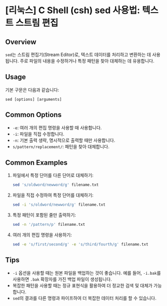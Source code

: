 # [리눅스] C Shell (csh) sed 사용법: 텍스트 스트림 편집

## Overview
`sed`는 스트림 편집기(Stream Editor)로, 텍스트 데이터를 처리하고 변환하는 데 사용됩니다. 주로 파일의 내용을 수정하거나 특정 패턴을 찾아 대체하는 데 유용합니다.

## Usage
기본 구문은 다음과 같습니다:
```
sed [options] [arguments]
```

## Common Options
- `-e`: 여러 개의 편집 명령을 사용할 때 사용합니다.
- `-i`: 파일을 직접 수정합니다.
- `-n`: 기본 출력 생략, 명시적으로 출력할 때만 사용합니다.
- `s/pattern/replacement/`: 패턴을 찾아 대체합니다.

## Common Examples
1. 파일에서 특정 단어를 다른 단어로 대체하기:
   ```bash
   sed 's/oldword/newword/g' filename.txt
   ```

2. 파일을 직접 수정하여 특정 단어를 대체하기:
   ```bash
   sed -i 's/oldword/newword/g' filename.txt
   ```

3. 특정 패턴이 포함된 줄만 출력하기:
   ```bash
   sed -n '/pattern/p' filename.txt
   ```

4. 여러 개의 편집 명령을 사용하기:
   ```bash
   sed -e 's/first/second/g' -e 's/third/fourth/g' filename.txt
   ```

## Tips
- `-i` 옵션을 사용할 때는 원본 파일을 백업하는 것이 좋습니다. 예를 들어, `-i.bak`를 사용하면 `.bak` 확장자를 가진 백업 파일이 생성됩니다.
- 복잡한 패턴을 사용할 때는 정규 표현식을 활용하여 더 정교한 검색 및 대체가 가능합니다.
- `sed`의 결과를 다른 명령과 파이프하여 더 복잡한 데이터 처리를 할 수 있습니다.
